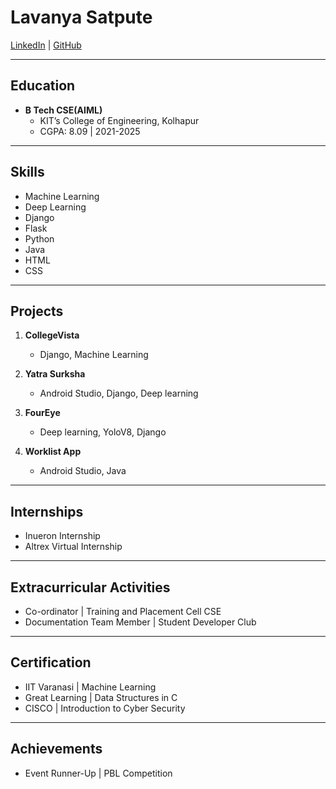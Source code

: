 # Lavanya Satpute

[LinkedIn](www.linkedin.com/in/lavanya-statute-58a9a122b) | [GitHub](https://github.com/lavanyasatpute)

---

## Education

- **B Tech CSE(AIML)**
  - KIT’s College of Engineering, Kolhapur
  - CGPA: 8.09 | 2021-2025

---

## Skills

- Machine Learning
- Deep Learning
- Django
- Flask
- Python
- Java
- HTML
- CSS

---

## Projects

1. **CollegeVista**
   - Django, Machine Learning

2. **Yatra Surksha**
   - Android Studio, Django, Deep learning

3. **FourEye**
   - Deep learning, YoloV8, Django

4. **Worklist App**
   - Android Studio, Java

---

## Internships

- Inueron Internship
- Altrex Virtual Internship

---

## Extracurricular Activities

- Co-ordinator | Training and Placement Cell CSE
- Documentation Team Member | Student Developer Club

---

## Certification

- IIT Varanasi | Machine Learning
- Great Learning | Data Structures in C
- CISCO | Introduction to Cyber Security

---

## Achievements

- Event Runner-Up | PBL Competition

